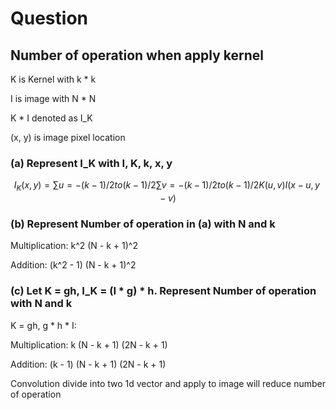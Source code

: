 # Question

## Number of operation when apply kernel

K is Kernel with k * k

I is image with N * N

K * I denoted as I_K

(x, y) is image pixel location

### (a) Represent I_K with I, K, k, x, y

$$
I_K(x, y) = ∑ u = -(k - 1) / 2 to (k - 1) / 2  ∑ v = -(k - 1) / 2 to (k - 1) / 2  K(u, v) I(x - u, y - v)
$$

### (b) Represent Number of operation in (a) with N and k

Multiplication: k^2 (N - k + 1)^2

Addition: (k^2 - 1) (N - k + 1)^2

### (c) Let K = gh, I_K = (I * g) * h. Represent Number of operation with N and k

K = gh, g * h * I:

Multiplication: k (N - k + 1) (2N - k + 1)

Addition: (k - 1) (N - k + 1) (2N - k + 1)

Convolution divide into two 1d vector and apply to image will reduce number of operation



